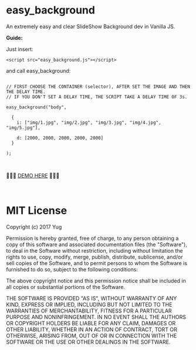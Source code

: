 # easy_background

An extremely easy and clear SlideShow Background dev in Vanilla JS.

<strong>Guide:</strong>

Just insert:

```
<script src="easy_background.js"></script>
```

and call easy_background:

```

// FIRST CHOOSE THE CONTAINER (selector), AFTER SET THE IMAGE AND THEN THE DELAY TIME.
// IF YOU DON'T SET A DELAY TIME, THE SCRIPT TAKE A DELAY TIME OF 3s.

easy_background("body",

  {
	i: ["img/1.jpg", "img/2.jpg", "img/3.jpg", "img/4.jpg", "img/5.jpg"],

	d: [2000, 2000, 2000, 2000, 2000]
  }

);
```
<br>

<p>💾💾💾 <a href="http://www.testersite.it/github/easy_background/v3/">DEMO HERE</a> 💾💾💾</p>

<br>

# MIT License

Copyright (c) 2017 Yug

Permission is hereby granted, free of charge, to any person obtaining a copy
of this software and associated documentation files (the "Software"), to deal
in the Software without restriction, including without limitation the rights
to use, copy, modify, merge, publish, distribute, sublicense, and/or sell
copies of the Software, and to permit persons to whom the Software is
furnished to do so, subject to the following conditions:

The above copyright notice and this permission notice shall be included in all
copies or substantial portions of the Software.

THE SOFTWARE IS PROVIDED "AS IS", WITHOUT WARRANTY OF ANY KIND, EXPRESS OR
IMPLIED, INCLUDING BUT NOT LIMITED TO THE WARRANTIES OF MERCHANTABILITY,
FITNESS FOR A PARTICULAR PURPOSE AND NONINFRINGEMENT. IN NO EVENT SHALL THE
AUTHORS OR COPYRIGHT HOLDERS BE LIABLE FOR ANY CLAIM, DAMAGES OR OTHER
LIABILITY, WHETHER IN AN ACTION OF CONTRACT, TORT OR OTHERWISE, ARISING FROM,
OUT OF OR IN CONNECTION WITH THE SOFTWARE OR THE USE OR OTHER DEALINGS IN THE
SOFTWARE.

